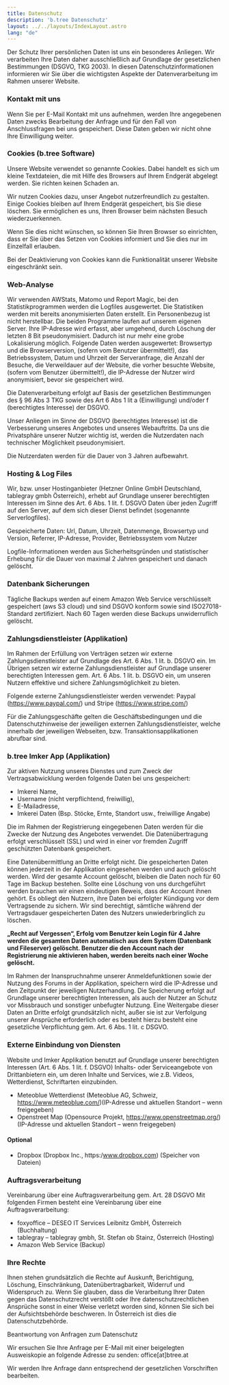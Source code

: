 ```yaml
---
title: Datenschutz
description: 'b.tree Datenschutz'
layout: ../../layouts/IndexLayout.astro
lang: "de"
---
```


Der Schutz Ihrer persönlichen Daten ist uns ein besonderes Anliegen. Wir verarbeiten Ihre Daten daher ausschließlich auf Grundlage der gesetzlichen Bestimmungen (DSGVO, TKG 2003). In diesen Datenschutzinformationen informieren wir Sie über die wichtigsten Aspekte der Datenverarbeitung im Rahmen unserer Website.

### Kontakt mit uns

Wenn Sie per E-Mail Kontakt mit uns aufnehmen, werden Ihre angegebenen Daten zwecks Bearbeitung der Anfrage und für den Fall von Anschlussfragen bei uns gespeichert. Diese Daten geben wir nicht ohne Ihre Einwilligung weiter.

### Cookies (b.tree Software)

Unsere Website verwendet so genannte Cookies. Dabei handelt es sich um kleine Textdateien, die mit Hilfe des Browsers auf Ihrem Endgerät abgelegt werden. Sie richten keinen Schaden an.

Wir nutzen Cookies dazu, unser Angebot nutzerfreundlich zu gestalten. Einige Cookies bleiben auf Ihrem Endgerät gespeichert, bis Sie diese löschen. Sie ermöglichen es uns, Ihren Browser beim nächsten Besuch wiederzuerkennen.

Wenn Sie dies nicht wünschen, so können Sie Ihren Browser so einrichten, dass er Sie über das Setzen von Cookies informiert und Sie dies nur im Einzelfall erlauben.

Bei der Deaktivierung von Cookies kann die Funktionalität unserer Website eingeschränkt sein.

### Web-Analyse

Wir verwenden AWStats, Matomo und Report Magic, bei den Statistikprogrammen werden die Logfiles ausgewertet. Die Statistiken werden mit bereits anonymisierten Daten erstellt. Ein Personenbezug ist nicht herstellbar. Die beiden Programme laufen auf unserem eigenen Server.
Ihre IP-Adresse wird erfasst, aber umgehend, durch Löschung der letzten 8 Bit pseudonymisiert. Dadurch ist nur mehr eine grobe Lokalisierung möglich.
Folgende Daten werden ausgewertet: Browsertyp und die Browserversion, (sofern vom Benutzer übermittelt!), das Betriebssystem, Datum und Uhrzeit der Serveranfrage, die Anzahl der Besuche, die Verweildauer auf der Website, die vorher besuchte Website, (sofern vom Benutzer übermittelt!), die IP-Adresse der Nutzer wird anonymisiert, bevor sie gespeichert wird.

Die Datenverarbeitung erfolgt auf Basis der gesetzlichen Bestimmungen des § 96 Abs 3 TKG sowie des Art 6 Abs 1 lit a (Einwilligung) und/oder f (berechtigtes Interesse) der DSGVO.

Unser Anliegen im Sinne der DSGVO (berechtigtes Interesse) ist die Verbesserung unseres Angebotes und unseres Webauftritts. Da uns die Privatsphäre unserer Nutzer wichtig ist, werden die Nutzerdaten nach technischer Möglichkeit pseudonymisiert.

Die Nutzerdaten werden für die Dauer von 3 Jahren aufbewahrt.

### Hosting & Log Files

Wir, bzw. unser Hostinganbieter (Hetzner Online GmbH Deutschland, tablegray gmbh Österreich), erhebt auf Grundlage unserer berechtigten Interessen im Sinne des Art. 6 Abs. 1 lit. f. DSGVO Daten über jeden Zugriff auf den Server, auf dem sich dieser Dienst befindet (sogenannte Serverlogfiles).

Gespeicherte Daten: Url, Datum, Uhrzeit, Datenmenge, Browsertyp und Version, Referrer, IP-Adresse, Provider, Betriebssystem vom Nutzer

Logfile-Informationen werden aus Sicherheitsgründen und statistischer Erhebung für die Dauer von maximal 2 Jahren gespeichert und danach gelöscht.

### Datenbank Sicherungen

Tägliche Backups werden auf einem Amazon Web Service verschlüsselt gespeichert (aws S3 cloud) und sind DSGVO konform sowie sind ISO27018-Standard zertifiziert. Nach 60 Tagen werden diese Backups unwiderruflich gelöscht.

### Zahlungsdienstleister (Applikation)

Im Rahmen der Erfüllung von Verträgen setzen wir externe Zahlungsdienstleister auf Grundlage des Art. 6 Abs. 1 lit. b. DSGVO ein. Im Übrigen setzen wir externe Zahlungsdienstleister auf Grundlage unserer berechtigten Interessen gem. Art. 6 Abs. 1 lit. b. DSGVO ein, um unseren Nutzern effektive und sichere Zahlungsmöglichkeit zu bieten.

Folgende externe Zahlungsdienstleister werden verwendet: Paypal (<https://www.paypal.com/>) und Stripe (<https://www.stripe.com/>)

Für die Zahlungsgeschäfte gelten die Geschäftsbedingungen und die Datenschutzhinweise der jeweiligen externen Zahlungsdienstleister, welche innerhalb der jeweiligen Webseiten, bzw. Transaktionsapplikationen abrufbar sind.

### b.tree Imker App (Applikation)

Zur aktiven Nutzung unseres Dienstes und zum Zweck der Vertragsabwicklung werden folgende Daten bei uns gespeichert:

- Imkerei Name,
- Username (nicht verpflichtend, freiwillig),
- E-Mailadresse,
- Imkerei Daten (Bsp. Stöcke, Ernte, Standort usw., freiwillige Angabe)

Die im Rahmen der Registrierung eingegebenen Daten werden für die Zwecke der Nutzung des Angebotes verwendet. Die Datenübertragung erfolgt verschlüsselt (SSL) und wird in einer vor fremden Zugriff geschützten Datenbank gespeichert.

Eine Datenübermittlung an Dritte erfolgt nicht. Die gespeicherten Daten können jederzeit in der Applikation eingesehen werden und auch gelöscht werden. Wird der gesamte Account gelöscht, bleiben die Daten noch für 60 Tage im Backup bestehen. Sollte eine Löschung von uns durchgeführt werden brauchen wir einen eindeutigen Beweis, dass der Account ihnen gehört. Es obliegt den Nutzern, ihre Daten bei erfolgter Kündigung vor dem Vertragsende zu sichern. Wir sind berechtigt, sämtliche während der Vertragsdauer gespeicherten Daten des Nutzers unwiederbringlich zu löschen.

**„Recht auf Vergessen“, Erfolg vom Benutzer kein Login für 4 Jahre werden die gesamten Daten automatisch aus dem System (Datenbank und Fileserver) gelöscht. Benutzer die den Account nach der Registrierung nie aktivieren haben, werden bereits nach einer Woche gelöscht.**

Im Rahmen der Inanspruchnahme unserer Anmeldefunktionen sowie der Nutzung des Forums in der Applikation, speichern wird die IP-Adresse und den Zeitpunkt der jeweiligen Nutzerhandlung. Die Speicherung erfolgt auf Grundlage unserer berechtigten Interessen, als auch der Nutzer an Schutz vor Missbrauch und sonstiger unbefugter Nutzung. Eine Weitergabe dieser Daten an Dritte erfolgt grundsätzlich nicht, außer sie ist zur Verfolgung unserer Ansprüche erforderlich oder es besteht hierzu besteht eine gesetzliche Verpflichtung gem. Art. 6 Abs. 1 lit. c DSGVO.

### Externe Einbindung von Diensten

Website und Imker Applikation benutzt auf Grundlage unserer berechtigten Interessen (Art. 6 Abs. 1 lit. f. DSGVO) Inhalts- oder Serviceangebote von Drittanbietern ein, um deren Inhalte und Services, wie z.B. Videos, Wetterdienst, Schriftarten einzubinden.

- Meteoblue Wetterdienst (Meteoblue AG, Schweiz, <https://www.meteoblue.com/>)(IP-Adresse und aktuellen Standort – wenn freigegeben)
- Openstreet Map (Opensource Projekt, <https://www.openstreetmap.org/>) (IP-Adresse und aktuellen Standort – wenn freigegeben)

#### Optional

- Dropbox (Dropbox Inc., https:/www.dropbox.com) (Speicher von Dateien)

### Auftragsverarbeitung

Vereinbarung über eine Auftragsverarbeitung gem. Art. 28 DSGVO
Mit folgenden Firmen besteht eine Vereinbarung über eine Auftragsverarbeitung:

- foxyoffice – DESEO IT Services Leibnitz GmbH, Österreich (Buchhaltung)
- tablegray – tablegray gmbh, St. Stefan ob Stainz, Österreich (Hosting)
- Amazon Web Service (Backup)

### Ihre Rechte

Ihnen stehen grundsätzlich die Rechte auf Auskunft, Berichtigung, Löschung, Einschränkung, Datenübertragbarkeit, Widerruf und Widerspruch zu. Wenn Sie glauben, dass die Verarbeitung Ihrer Daten gegen das Datenschutzrecht verstößt oder Ihre datenschutzrechtlichen Ansprüche sonst in einer Weise verletzt worden sind, können Sie sich bei der Aufsichtsbehörde beschweren. In Österreich ist dies die Datenschutzbehörde.

Beantwortung von Anfragen zum Datenschutz

Wir ersuchen Sie Ihre Anfrage per E-Mail mit einer beigelegten Ausweiskopie an folgende Adresse zu senden: office[at]btree.at

Wir werden Ihre Anfrage dann entsprechend der gesetzlichen Vorschriften bearbeiten.
